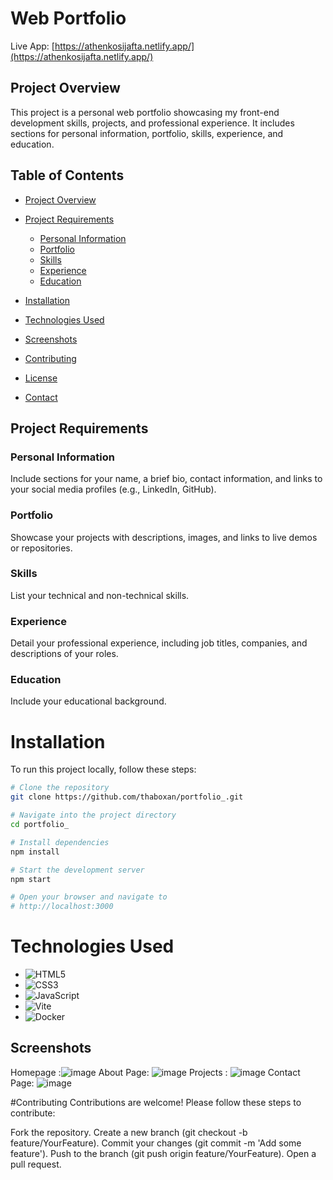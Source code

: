 # Web Portfolio

Live App: [https://athenkosijafta.netlify.app/](https://athenkosijafta.netlify.app/)

## Project Overview

This project is a personal web portfolio showcasing my front-end development skills, projects, and professional experience. It includes sections for personal information, portfolio, skills, experience, and education.

## Table of Contents

- [Project Overview](#project-overview)
- [Project Requirements](#project-requirements)
  - [Personal Information](#personal-information)
  - [Portfolio](#portfolio)
  - [Skills](#skills)
  - [Experience](#experience)
  - [Education](#education)
- [Installation](#installation)

- [Technologies Used](#technologies-used)
- [Screenshots](#screenshots)
- [Contributing](#contributing)
- [License](#license)
- [Contact](#contact)

## Project Requirements

### Personal Information

Include sections for your name, a brief bio, contact information, and links to your social media profiles (e.g., LinkedIn, GitHub).

### Portfolio

Showcase your projects with descriptions, images, and links to live demos or repositories.

### Skills

List your technical and non-technical skills.

### Experience

Detail your professional experience, including job titles, companies, and descriptions of your roles.

### Education

Include your educational background.

# Installation

To run this project locally, follow these steps:

```sh
# Clone the repository
git clone https://github.com/thaboxan/portfolio_.git

# Navigate into the project directory
cd portfolio_

# Install dependencies
npm install

# Start the development server
npm start

# Open your browser and navigate to
# http://localhost:3000
```

# Technologies Used  

- ![HTML5](https://img.shields.io/badge/-HTML5-E34F26?logo=html5&logoColor=white&style=flat)  
- ![CSS3](https://img.shields.io/badge/-CSS3-1572B6?logo=css3&logoColor=white&style=flat)  
- ![JavaScript](https://img.shields.io/badge/-JavaScript-F7DF1E?logo=javascript&logoColor=black&style=flat)  
- ![Vite](https://img.shields.io/badge/-Vite-646CFF?logo=vite&logoColor=white&style=flat)  
- ![Docker](https://img.shields.io/badge/-Docker-2496ED?logo=docker&logoColor=white&style=flat)  
   
## Screenshots
Homepage :![image](https://github.com/user-attachments/assets/fc58cd4d-2205-4055-930b-4913362bfed0)
About Page: ![image](https://github.com/user-attachments/assets/403040ec-11a1-413c-a668-0db85d8fe83f)
Projects : ![image](https://github.com/user-attachments/assets/2705a1eb-3a36-40a8-aa7f-306ad22cbaec)
Contact Page: ![image](https://github.com/user-attachments/assets/3ff090c1-de3b-4fc8-879f-638751a0c82c)

#Contributing
Contributions are welcome! Please follow these steps to contribute:

Fork the repository.
Create a new branch (git checkout -b feature/YourFeature).
Commit your changes (git commit -m 'Add some feature').
Push to the branch (git push origin feature/YourFeature).
Open a pull request.


